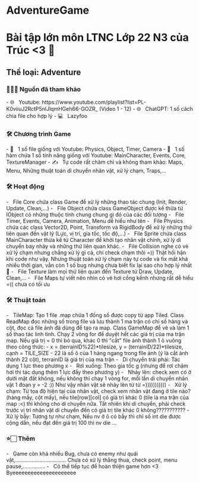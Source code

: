 # AdventureGame
<h1> Bài tập lớn môn LTNC Lớp 22 N3 của Trúc &lt;3 👋 </h1>

<h2> Thể loại: Adventure </h2>

<h3> 👨🏻‍💻 Nguồn đã tham khảo </h3>
- 🌐 &nbsp; Youtube: https://www.youtube.com/playlist?list=PL-K0viiuJ2RctP5nlJlqmHGeh66-GOZR_ (Video 1 - 12)
- 🌐 &nbsp; ChatGPT: 1 số cách chia file cho hợp lý
- 💻 &nbsp; Lazyfoo

<h3>🛠 Chương trình Game</h3>
- 🔧 &nbsp; 1 số file giống với Youtube: Physics, Object, Timer, Camera
- 🤔 &nbsp; 1 số hàm chứa 1 số tính năng giống với Youtube: MainCharacter, Events, Core, TextureManager
- ✍️ &nbsp; Tự code rất chăm chỉ và không tham khảo: Maps, Menu, Những thuật toán di chuyển nhân vật, xử lý chạm, Traps,...

<h3>🛠 Hoạt động</h3>
- &nbsp; File Core chứa class Game để xử lý những thao tác chung (Init, Render, Update, Clean,...)
- &nbsp; File Object chứa class GameObject được kế thừa từ IObject có những thuộc tính chung chung gì đó của các đối tượng
- &nbsp; File Timer, Events, Camera, Animation, Menu dễ hiểu như tên
- &nbsp; File Physics chứa các class Vector2D, Point, Transform và RigidBody để xử lý những thứ liên quan đến vật lý (Lực, vị trí, gia tốc, tốc độ,...)
- &nbsp; File Sprite chứa class MainCharacter thừa kế từ Character để khởi tạo nhân vật chính, xử lý di chuyển bay nhảy và những thứ liên quan khác. 
- &nbsp; File Collision nghe có vẻ xử lý chạm nhưng chẳng xử lý gì cả, chỉ check chạm thôi =)) Thật hối hận khi code như vậy. Nhưng thuật toán xử lý chạm này tự code và fix mất khá nhiều thời gian, vẫn còn 1 số bug nhưng chưa biết fix lại sao cho hợp lý nhất 🤔
- &nbsp; File Texture làm mọi thứ liên quan đến Texture từ Draw, Update, Clean,...
- &nbsp; File Maps tự viết nên nhìn có vẻ hơi cồng kềnh nhưng rất dễ hiểu =(( chưa có tối ưu

<h3>🛠 Thuật toán</h3>
- &nbsp; TileMap: Tạo 1 file .map chứa 1 đống số được copy từ app Tiled. Class ReadMap đọc những số trong file và lưu thành 1 ma trận có chỉ số hàng và cột, đọc cả file ảnh đã dùng để tạo ra map. Class GameMap để vẽ và làm 1 số thao tác linh tinh. Chạy 2 vòng for để duyệt hết các giá trị của ma trận map. Nếu giá trị = 0 thì bỏ qua, khác 0 thì "cắt" file ảnh thành 1 ô vuông theo công thức:
            - x = (terrainID%22)*tilesize, y = (terrainID/22)*tilesize, cạnh = TILE_SIZE 
            - 22 là số ô của 1 hàng ngang trong file ảnh (ý là cắt ảnh thành 22 cột), terrainID là giá trị của ma trận
- &nbsp; Di chuyển trái phải: Tác dụng 1 lực theo phương x
- &nbsp; Rơi xuống: Theo gia tốc g (nhưng để rơi chậm hơi thì tác dụng thêm 1 lực đẩy theo phương y) 
- &nbsp; Nhảy lên: check xem có ở dưới mặt đất không, nếu không thì chạy 1 vòng for, mỗi lần di chuyển nhân vật 1 đoạn y = -2 :)) Như vậy nhân vật sẽ nhảy lên từ từ =)))))))))))
- &nbsp; Xử lý chạm: Từ tọa độ hiện tại của nhân vật, check xem nhân vật đang ở tile nào? (hàng mấy, cột mấy), nếu tile[row][col] có giá trị khác 0 (tile là ma trận của map :<) thì không cho di chuyển nữa. Tất nhiên khi di chuyển, phải check trước vị trí nhân vật di chuyển đến có giá trị tile khác 0 không???????????
- &nbsp; Xử lý bẫy: Tương tự như chạm, Nếu nv ở ô có bẫy thì chỉ số int die được cộng dần, nếu đạt đến giá trị 100 thì nv die
...

<h3> ⭐🏻 Thêm </h3>
- &nbsp; Game còn khá nhiều Bug, chưa có enemy như quái vật,.................................. Chưa có xử lý thằng thua, check point, menu pause,...............
- &nbsp; Có thể tiếp tục để hoàn thiện game hơn <3 Byeeeeeeeeeeeeeeeeeeeee
